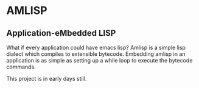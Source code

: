 # AMLISP

## Application-eMbedded LISP

What if every application could have emacs lisp? Amlisp is a 
simple lisp dialect which compiles to extensible bytecode. 
Embedding amlisp in an application is as simple as setting up 
a while loop to execute the bytecode commands.

This project is in early days still.
